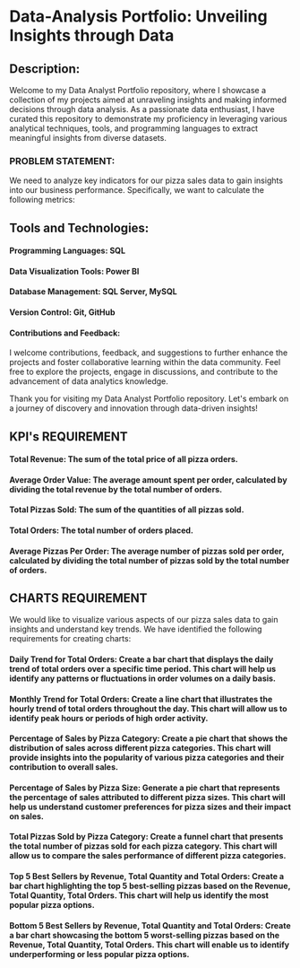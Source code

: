 # Data-Analysis Portfolio: Unveiling Insights through Data

## Description:
Welcome to my Data Analyst Portfolio repository, where I showcase a collection of my projects aimed at unraveling insights and making informed decisions through data analysis. As a passionate data enthusiast, I have curated this repository to demonstrate my proficiency in leveraging various analytical techniques, tools, and programming languages to extract meaningful insights from diverse datasets.

### PROBLEM STATEMENT:

We need to analyze key indicators for our pizza sales data to gain insights into our business performance. Specifically, we want to calculate the following metrics:

## Tools and Technologies:

####	Programming Languages: SQL
####	Data Visualization Tools: Power BI
####	Database Management: SQL Server, MySQL
####	Version Control: Git, GitHub
####	Contributions and Feedback:
I welcome contributions, feedback, and suggestions to further enhance the projects and foster collaborative learning within the data community. Feel free to explore the projects, engage in discussions, and contribute to the advancement of data analytics knowledge.

Thank you for visiting my Data Analyst Portfolio repository. Let's embark on a journey of discovery and innovation through data-driven insights!

## KPI's REQUIREMENT
####	Total Revenue: The sum of the total price of all pizza orders.
####	Average Order Value: The average amount spent per order, calculated by dividing the total revenue by the total number of orders.
####	Total Pizzas Sold: The sum of the quantities of all pizzas sold.
####	Total Orders: The total number of orders placed.
####	Average Pizzas Per Order: The average number of pizzas sold per order, calculated by dividing the total number of pizzas sold by the total number of orders.

## CHARTS REQUIREMENT
We would like to visualize various aspects of our pizza sales data to gain insights and understand key trends. We have identified the following requirements for creating charts:
####	Daily Trend for Total Orders: Create a bar chart that displays the daily trend of total orders over a specific time period. This chart will help us identify any patterns or fluctuations in order volumes on a daily basis.
####	Monthly Trend for Total Orders: Create a line chart that illustrates the hourly trend of total orders throughout the day. This chart will allow us to identify peak hours or periods of high order activity.
####	Percentage of Sales by Pizza Category: Create a pie chart that shows the distribution of sales across different pizza categories. This chart will provide insights into the popularity of various pizza categories and their contribution to overall sales.
####	Percentage of Sales by Pizza Size: Generate a pie chart that represents the percentage of sales attributed to different pizza sizes. This chart will help us understand customer preferences for pizza sizes and their impact on sales.
####	Total Pizzas Sold by Pizza Category: Create a funnel chart that presents the total number of pizzas sold for each pizza category. This chart will allow us to compare the sales performance of different pizza categories. 
####	Top 5 Best Sellers by Revenue, Total Quantity and Total Orders: Create a bar chart highlighting the top 5 best-selling pizzas based on the Revenue, Total Quantity, Total Orders. This chart will help us identify the most popular pizza options.
####	Bottom 5 Best Sellers by Revenue, Total Quantity and Total Orders: Create a bar chart showcasing the bottom 5 worst-selling pizzas based on the Revenue, Total Quantity, Total Orders. This chart will enable us to identify underperforming or less popular pizza options.
